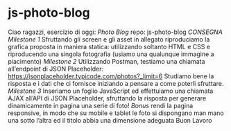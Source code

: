# js-photo-blog
Ciao ragazzi,
esercizio di oggi: *Photo Blog*
repo: js-photo-blog
*CONSEGNA*
*Milestone 1*
Sfruttando gli screen e gli asset in allegato riproduciamo la grafica proposta in maniera statica: utilizzando soltanto HTML e CSS e riproducendo una singola fotografia (usiamo una qualunque immagine a piacimento)
*Milestone 2*
Utilizzando Postman, testiamo una chiamata all’endpoint di JSON Placeholder:
https://jsonplaceholder.typicode.com/photos?_limit=6
Studiamo bene la risposta e i dati che ci fornisce iniziando a pensare a come poterli sfruttare.
*Milestone 3*
Inseriamo un foglio JavaScript ed effettuiamo una chiamata AJAX all’API di JSON Placeholder, sfruttando la risposta per generare dinamicamente in pagina una serie di foto!
*Bonus*
rendi la pagina responsive, in modo che su mobile e tablet le foto si dispongano man mano una sotto l’altra ed il titolo abbia una dimensione adeguata
Buon Lavoro
